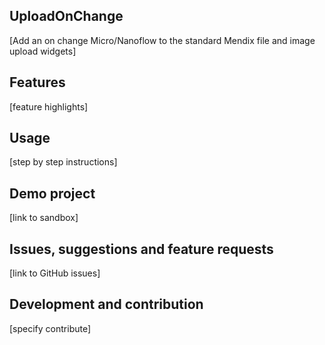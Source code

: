 ## UploadOnChange
[Add an on change Micro/Nanoflow to the standard Mendix file and image upload widgets]

## Features
[feature highlights]

## Usage
[step by step instructions]

## Demo project
[link to sandbox]

## Issues, suggestions and feature requests
[link to GitHub issues]

## Development and contribution
[specify contribute]
